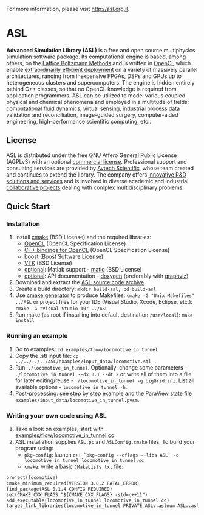
For more information, please visit <http://asl.org.il>.


# ASL

__Advanced Simulation Library (ASL)__ is a free and open source multiphysics simulation software package. Its computational engine is based, among others, on the [Lattice Boltzmann Methods](http://en.wikipedia.org/wiki/Lattice_Boltzmann_methods) and is written in [OpenCL](http://en.wikipedia.org/wiki/OpenCL) which enable [extraordinarily efficient deployment](http://asl.org.il/benchmarks) on a variety of massively parallel architectures, ranging from inexpensive FPGAs, DSPs and GPUs up to heterogeneous clusters and supercomputers. The engine is hidden entirely behind C++ classes, so that no OpenCL knowledge is required from application programmers. ASL can be utilized to model various coupled physical and chemical phenomena and employed in a multitude of fields: computational fluid dynamics, virtual sensing, industrial process data validation and reconciliation, image-guided surgery, computer-aided engineering, high-performance scientific computing, etc..


## License

ASL is distributed under the free GNU Affero General Public License (AGPLv3) with an optional [commercial license](http://asl.org.il/licensing). Professional support and consulting services are provided by [Avtech Scientific](http://avtechscientific.com), whose team created and continues to extend the library. The company offers [innovative R&D solutions and services](http://avtechscientific.com/services) and is involved in diverse academic and industrial [collaborative projects](http://avtechscientific.com/projects) dealing with complex multidisciplinary problems.


## Quick Start

### Installation

1. Install [cmake](http://cmake.org) (BSD License) and the required libraries:
	- [OpenCL](https://www.khronos.org/opencl) (OpenCL Specification License)
	- [C++ bindings for OpenCL](https://www.khronos.org/registry/cl/api/1.1/cl.hpp) (OpenCL Specification License)
	- [boost](http://www.boost.org) (Boost Software License)
	- [VTK](http://vtk.org) (BSD License)
	- [optional](https://github.com/AvtechScientific/ASL/blob/master/cmake/ASLBuildOptions.cmake#L3): Matlab support - [matio](https://sourceforge.net/projects/matio) (BSD License)
	- [optional](https://github.com/AvtechScientific/ASL/blob/master/cmake/ASLBuildOptions.cmake#L4): API documentation - [doxygen](http://doxygen.org) (preferably with [graphviz](http://www.graphviz.org))
2. Download and extract the [ASL source code archive](https://github.com/AvtechScientific/ASL/releases/latest).
3. Create a build directory: `mkdir build-asl; cd build-asl`
4. Use [cmake generator](http://www.cmake.org/cmake/help/v3.2/manual/cmake-generators.7.html) to produce Makefiles: `cmake -G "Unix Makefiles" ../ASL` or project files for your IDE (Visual Studio, Xcode, Eclipse, etc.): `cmake -G "Visual Studio 10" ../ASL`
5. Run make (as root if installing into default destination `/usr/local`): `make install`

### Running an example

1. Go to examples: `cd examples/flow/locomotive_in_tunnel`
2. Copy the .stl input file: `cp ../../../../ASL/examples/input_data/locomotive.stl .`
3. Run: `./locomotive_in_tunnel`. Optionally: change some parameters - `./locomotive_in_tunnel --dx 0.1 --dt 2` or write all of them into a file for later editing/reuse - `./locomotive_in_tunnel -g bigGrid.ini`. List all available options - `locomotive_in_tunnel -h`.
4. Post-processing: see [step by step example](https://github.com/AvtechScientific/ASL/wiki/User-Guide#post-processing) and the ParaView state file `examples/input_data/locomotive_in_tunnel.pvsm`.

### Writing your own code using ASL

1. Take a look on examples, start with [examples/flow/locomotive_in_tunnel.cc](http://asl.org.il/doc/Developer-Guide/locomotive_in_tunnel_8cc-example.html)
2. ASL installation supplies `ASL.pc` and `ASLConfig.cmake` files. To build your program using:
	- `pkg-config`: launch ``c++ `pkg-config --cflags --libs ASL` -o locomotive_in_tunnel locomotive_in_tunnel.cc``
	- `cmake`: write a basic `CMakeLists.txt` file:

```CMakeLists.txt
project(locomotive)
cmake_minimum_required(VERSION 3.0.2 FATAL_ERROR)
find_package(ASL 0.1.4 CONFIG REQUIRED)
set(CMAKE_CXX_FLAGS "${CMAKE_CXX_FLAGS} -std=c++11")
add_executable(locomotive_in_tunnel locomotive_in_tunnel.cc)
target_link_libraries(locomotive_in_tunnel PRIVATE ASL::aslnum ASL::aslvtk ASL::asl)
```
